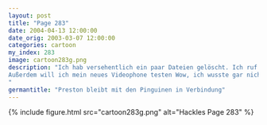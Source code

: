 ```yaml
---
layout: post
title: "Page 283"
date: 2004-04-13 12:00:00
date_orig: 2003-03-07 12:00:00
categories: cartoon
my_index: 283
image: cartoon283g.png
description: "Ich hab versehentlich ein paar Dateien gelöscht. Ich ruf die Pinguine mal an und sag ihnen sie sollen ein Backup einspielen Ich denke, die wollen in ihrem Urlaub nicht gestört werden, oder was meinst du Ach Quatsch! Die lieben ich 
Außerdem will ich mein neues Videophone testen Wow, ich wusste gar nicht, dass man einen Flügel zu einem Mittelfinger formen kann Preston Hackles
"
germantitle: "Preston bleibt mit den Pinguinen in Verbindung"
---
```


{% include figure.html src="cartoon283g.png" alt="Hackles Page 283"  %}

